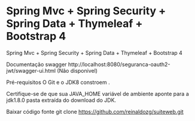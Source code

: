 # Spring Mvc + Spring Security + Spring Data + Thymeleaf + Bootstrap 4

 Spring Mvc + Spring Security + Spring Data + Thymeleaf + Bootstrap 4

Documentação swagger
http://localhost:8080/seguranca-oauth2-jwt/swagger-ui.html (Não disponivel)

Pré-requisitos
O Git e o JDK8 constroem .

Certifique-se de que sua JAVA_HOME variável de ambiente aponte para a jdk1.8.0 pasta extraída do download do JDK.

Baixar código fonte
git clone https://github.com/reinaldozg/suiteweb.git
